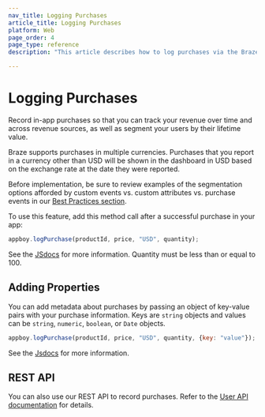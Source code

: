 ```yaml
---
nav_title: Logging Purchases
article_title: Logging Purchases
platform: Web
page_order: 4
page_type: reference
description: "This article describes how to log purchases via the Braze SDK."

---
```


# Logging Purchases

Record in-app purchases so that you can track your revenue over time and across revenue sources, as well as segment your users by their lifetime value.

Braze supports purchases in multiple currencies. Purchases that you report in a currency other than USD will be shown in the dashboard in USD based on the exchange rate at the date they were reported.

Before implementation, be sure to review examples of the segmentation options afforded by custom events vs. custom attributes vs. purchase events in our [Best Practices section][3].

To use this feature, add this method call after a successful purchase in your app:

```javascript
appboy.logPurchase(productId, price, "USD", quantity);
```

See the [JSdocs][8] for more information. Quantity must be less than or equal to 100.

## Adding Properties

You can add metadata about purchases by passing an object of key-value pairs with your purchase information. Keys are `string` objects and values can be `string`, `numeric`, `boolean`, or `Date` objects.

```javascript
appboy.logPurchase(productId, price, "USD", quantity, {key: "value"});
```

See the [Jsdocs][8] for more information.

## REST API

You can also use our REST API to record purchases. Refer to the [User API documentation][1] for details.

[1]: {{site.baseurl}}/developer_guide/rest_api/user_data/#user-data
[3]: {{site.baseurl}}/developer_guide/platform_wide/analytics_overview/#user-data-collection
[8]: https://js.appboycdn.com/web-sdk/latest/doc/module-appboy.html#.logPurchase
